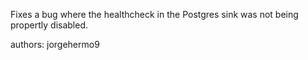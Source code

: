 Fixes a bug where the healthcheck in the Postgres sink was not being propertly disabled.

authors: jorgehermo9
